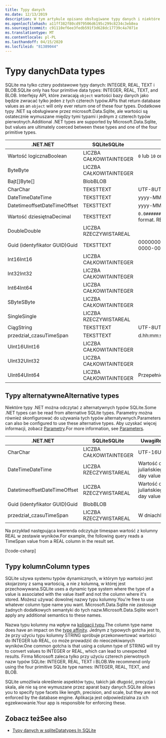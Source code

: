 ```yaml
---
title: Typy danych
ms.date: 12/13/2019
description: W tym artykule opisano obsługiwane typy danych i niektóre ograniczenia wokół nich.
ms.openlocfilehash: a11ff382f80cd979506d6195c299c8234c3eb8ea
ms.sourcegitcommit: c91110ef6ee3fedb591f3d628dc17739c4a7071e
ms.translationtype: MT
ms.contentlocale: pl-PL
ms.lasthandoff: 04/15/2020
ms.locfileid: "81389044"
---
```

# <a name="data-types"></a><span data-ttu-id="d511f-103">Typy danych</span><span class="sxs-lookup"><span data-stu-id="d511f-103">Data types</span></span>

<span data-ttu-id="d511f-104">SQLite ma tylko cztery podstawowe typy danych: INTEGER, REAL, TEXT i BLOB.</span><span class="sxs-lookup"><span data-stu-id="d511f-104">SQLite only has four primitive data types: INTEGER, REAL, TEXT, and BLOB.</span></span> <span data-ttu-id="d511f-105">Interfejsy API, które zwracają `object` wartości bazy danych jako będzie zwracać tylko jeden z tych czterech typów.</span><span class="sxs-lookup"><span data-stu-id="d511f-105">APIs that return database values as an `object` will only ever return one of these four types.</span></span> <span data-ttu-id="d511f-106">Dodatkowe typy .NET są obsługiwane przez microsoft.Data.Sqlite, ale wartości są ostatecznie wymuszane między tymi typami i jednym z czterech typów pierwotnych.</span><span class="sxs-lookup"><span data-stu-id="d511f-106">Additional .NET types are supported by Microsoft.Data.Sqlite, but values are ultimately coerced between these types and one of the four primitive types.</span></span>

| <span data-ttu-id="d511f-107">.NET</span><span class="sxs-lookup"><span data-stu-id="d511f-107">.NET</span></span>           | <span data-ttu-id="d511f-108">SQLite</span><span class="sxs-lookup"><span data-stu-id="d511f-108">SQLite</span></span>  | <span data-ttu-id="d511f-109">Uwagi</span><span class="sxs-lookup"><span data-stu-id="d511f-109">Remarks</span></span>                                                       |
| -------------- | ------- | ------------------------------------------------------------- |
| <span data-ttu-id="d511f-110">Wartość logiczna</span><span class="sxs-lookup"><span data-stu-id="d511f-110">Boolean</span></span>        | <span data-ttu-id="d511f-111">LICZBA CAŁKOWITA</span><span class="sxs-lookup"><span data-stu-id="d511f-111">INTEGER</span></span> | <span data-ttu-id="d511f-112">`0` lub `1`</span><span class="sxs-lookup"><span data-stu-id="d511f-112">`0` or `1`</span></span>                                                    |
| <span data-ttu-id="d511f-113">Byte</span><span class="sxs-lookup"><span data-stu-id="d511f-113">Byte</span></span>           | <span data-ttu-id="d511f-114">LICZBA CAŁKOWITA</span><span class="sxs-lookup"><span data-stu-id="d511f-114">INTEGER</span></span> |                                                               |
| <span data-ttu-id="d511f-115">Bajt[]</span><span class="sxs-lookup"><span data-stu-id="d511f-115">Byte[]</span></span>         | <span data-ttu-id="d511f-116">Blob</span><span class="sxs-lookup"><span data-stu-id="d511f-116">BLOB</span></span>    |                                                               |
| <span data-ttu-id="d511f-117">Char</span><span class="sxs-lookup"><span data-stu-id="d511f-117">Char</span></span>           | <span data-ttu-id="d511f-118">TEKST</span><span class="sxs-lookup"><span data-stu-id="d511f-118">TEXT</span></span>    | <span data-ttu-id="d511f-119">UTF-8</span><span class="sxs-lookup"><span data-stu-id="d511f-119">UTF-8</span></span>                                                         |
| <span data-ttu-id="d511f-120">DateTime</span><span class="sxs-lookup"><span data-stu-id="d511f-120">DateTime</span></span>       | <span data-ttu-id="d511f-121">TEKST</span><span class="sxs-lookup"><span data-stu-id="d511f-121">TEXT</span></span>    | <span data-ttu-id="d511f-122">yyyy-MM-dd HH:mm:ss. Fffffff</span><span class="sxs-lookup"><span data-stu-id="d511f-122">yyyy-MM-dd HH:mm:ss.FFFFFFF</span></span>                                   |
| <span data-ttu-id="d511f-123">Datetimeoffset</span><span class="sxs-lookup"><span data-stu-id="d511f-123">DateTimeOffset</span></span> | <span data-ttu-id="d511f-124">TEKST</span><span class="sxs-lookup"><span data-stu-id="d511f-124">TEXT</span></span>    | <span data-ttu-id="d511f-125">yyyy-MM-dd HH:mm:ss. FFFFFzzz</span><span class="sxs-lookup"><span data-stu-id="d511f-125">yyyy-MM-dd HH:mm:ss.FFFFFFFzzz</span></span>                                |
| <span data-ttu-id="d511f-126">Wartość dziesiętna</span><span class="sxs-lookup"><span data-stu-id="d511f-126">Decimal</span></span>        | <span data-ttu-id="d511f-127">TEKST</span><span class="sxs-lookup"><span data-stu-id="d511f-127">TEXT</span></span>    | <span data-ttu-id="d511f-128">`0.0###########################`Formacie.</span><span class="sxs-lookup"><span data-stu-id="d511f-128">`0.0###########################` format.</span></span> <span data-ttu-id="d511f-129">REAL byłby stratny.</span><span class="sxs-lookup"><span data-stu-id="d511f-129">REAL would be lossy.</span></span> |
| <span data-ttu-id="d511f-130">Double</span><span class="sxs-lookup"><span data-stu-id="d511f-130">Double</span></span>         | <span data-ttu-id="d511f-131">LICZBA RZECZYWISTA</span><span class="sxs-lookup"><span data-stu-id="d511f-131">REAL</span></span>    |                                                               |
| <span data-ttu-id="d511f-132">Guid (identyfikator GUID)</span><span class="sxs-lookup"><span data-stu-id="d511f-132">Guid</span></span>           | <span data-ttu-id="d511f-133">TEKST</span><span class="sxs-lookup"><span data-stu-id="d511f-133">TEXT</span></span>    | <span data-ttu-id="d511f-134">00000000-0000-0000-0000-000000000000</span><span class="sxs-lookup"><span data-stu-id="d511f-134">00000000-0000-0000-0000-000000000000</span></span>                          |
| <span data-ttu-id="d511f-135">Int16</span><span class="sxs-lookup"><span data-stu-id="d511f-135">Int16</span></span>          | <span data-ttu-id="d511f-136">LICZBA CAŁKOWITA</span><span class="sxs-lookup"><span data-stu-id="d511f-136">INTEGER</span></span> |                                                               |
| <span data-ttu-id="d511f-137">Int32</span><span class="sxs-lookup"><span data-stu-id="d511f-137">Int32</span></span>          | <span data-ttu-id="d511f-138">LICZBA CAŁKOWITA</span><span class="sxs-lookup"><span data-stu-id="d511f-138">INTEGER</span></span> |                                                               |
| <span data-ttu-id="d511f-139">Int64</span><span class="sxs-lookup"><span data-stu-id="d511f-139">Int64</span></span>          | <span data-ttu-id="d511f-140">LICZBA CAŁKOWITA</span><span class="sxs-lookup"><span data-stu-id="d511f-140">INTEGER</span></span> |                                                               |
| <span data-ttu-id="d511f-141">SByte</span><span class="sxs-lookup"><span data-stu-id="d511f-141">SByte</span></span>          | <span data-ttu-id="d511f-142">LICZBA CAŁKOWITA</span><span class="sxs-lookup"><span data-stu-id="d511f-142">INTEGER</span></span> |                                                               |
| <span data-ttu-id="d511f-143">Single</span><span class="sxs-lookup"><span data-stu-id="d511f-143">Single</span></span>         | <span data-ttu-id="d511f-144">LICZBA RZECZYWISTA</span><span class="sxs-lookup"><span data-stu-id="d511f-144">REAL</span></span>    |                                                               |
| <span data-ttu-id="d511f-145">Ciąg</span><span class="sxs-lookup"><span data-stu-id="d511f-145">String</span></span>         | <span data-ttu-id="d511f-146">TEKST</span><span class="sxs-lookup"><span data-stu-id="d511f-146">TEXT</span></span>    | <span data-ttu-id="d511f-147">UTF-8</span><span class="sxs-lookup"><span data-stu-id="d511f-147">UTF-8</span></span>                                                         |
| <span data-ttu-id="d511f-148">przedział_czasu</span><span class="sxs-lookup"><span data-stu-id="d511f-148">TimeSpan</span></span>       | <span data-ttu-id="d511f-149">TEKST</span><span class="sxs-lookup"><span data-stu-id="d511f-149">TEXT</span></span>    | <span data-ttu-id="d511f-150">d.hh:mm:ss.fffffff</span><span class="sxs-lookup"><span data-stu-id="d511f-150">d.hh:mm:ss.fffffff</span></span>                                            |
| <span data-ttu-id="d511f-151">UInt16</span><span class="sxs-lookup"><span data-stu-id="d511f-151">UInt16</span></span>         | <span data-ttu-id="d511f-152">LICZBA CAŁKOWITA</span><span class="sxs-lookup"><span data-stu-id="d511f-152">INTEGER</span></span> |                                                               |
| <span data-ttu-id="d511f-153">UInt32</span><span class="sxs-lookup"><span data-stu-id="d511f-153">UInt32</span></span>         | <span data-ttu-id="d511f-154">LICZBA CAŁKOWITA</span><span class="sxs-lookup"><span data-stu-id="d511f-154">INTEGER</span></span> |                                                               |
| <span data-ttu-id="d511f-155">UInt64</span><span class="sxs-lookup"><span data-stu-id="d511f-155">UInt64</span></span>         | <span data-ttu-id="d511f-156">LICZBA CAŁKOWITA</span><span class="sxs-lookup"><span data-stu-id="d511f-156">INTEGER</span></span> | <span data-ttu-id="d511f-157">Przepełnienie dużych wartości</span><span class="sxs-lookup"><span data-stu-id="d511f-157">Large values overflow</span></span>                                         |

## <a name="alternative-types"></a><span data-ttu-id="d511f-158">Typy alternatywne</span><span class="sxs-lookup"><span data-stu-id="d511f-158">Alternative types</span></span>

<span data-ttu-id="d511f-159">Niektóre typy .NET można odczytać z alternatywnych typów SQLite.</span><span class="sxs-lookup"><span data-stu-id="d511f-159">Some .NET types can be read from alternative SQLite types.</span></span> <span data-ttu-id="d511f-160">Parametry można również skonfigurować do używania tych typów alternatywnych.</span><span class="sxs-lookup"><span data-stu-id="d511f-160">Parameters can also be configured to use these alternative types.</span></span> <span data-ttu-id="d511f-161">Aby uzyskać więcej informacji, zobacz [Parametry](parameters.md#alternative-types).</span><span class="sxs-lookup"><span data-stu-id="d511f-161">For more information, see [Parameters](parameters.md#alternative-types).</span></span>

| <span data-ttu-id="d511f-162">.NET</span><span class="sxs-lookup"><span data-stu-id="d511f-162">.NET</span></span>           | <span data-ttu-id="d511f-163">SQLite</span><span class="sxs-lookup"><span data-stu-id="d511f-163">SQLite</span></span>  | <span data-ttu-id="d511f-164">Uwagi</span><span class="sxs-lookup"><span data-stu-id="d511f-164">Remarks</span></span>          |
| -------------- | ------- | ---------------- |
| <span data-ttu-id="d511f-165">Char</span><span class="sxs-lookup"><span data-stu-id="d511f-165">Char</span></span>           | <span data-ttu-id="d511f-166">LICZBA CAŁKOWITA</span><span class="sxs-lookup"><span data-stu-id="d511f-166">INTEGER</span></span> | <span data-ttu-id="d511f-167">UTF-16</span><span class="sxs-lookup"><span data-stu-id="d511f-167">UTF-16</span></span>           |
| <span data-ttu-id="d511f-168">DateTime</span><span class="sxs-lookup"><span data-stu-id="d511f-168">DateTime</span></span>       | <span data-ttu-id="d511f-169">LICZBA RZECZYWISTA</span><span class="sxs-lookup"><span data-stu-id="d511f-169">REAL</span></span>    | <span data-ttu-id="d511f-170">Wartość dnia juliańskiego</span><span class="sxs-lookup"><span data-stu-id="d511f-170">Julian day value</span></span> |
| <span data-ttu-id="d511f-171">Datetimeoffset</span><span class="sxs-lookup"><span data-stu-id="d511f-171">DateTimeOffset</span></span> | <span data-ttu-id="d511f-172">LICZBA RZECZYWISTA</span><span class="sxs-lookup"><span data-stu-id="d511f-172">REAL</span></span>    | <span data-ttu-id="d511f-173">Wartość dnia juliańskiego</span><span class="sxs-lookup"><span data-stu-id="d511f-173">Julian day value</span></span> |
| <span data-ttu-id="d511f-174">Guid (identyfikator GUID)</span><span class="sxs-lookup"><span data-stu-id="d511f-174">Guid</span></span>           | <span data-ttu-id="d511f-175">Blob</span><span class="sxs-lookup"><span data-stu-id="d511f-175">BLOB</span></span>    |                  |
| <span data-ttu-id="d511f-176">przedział_czasu</span><span class="sxs-lookup"><span data-stu-id="d511f-176">TimeSpan</span></span>       | <span data-ttu-id="d511f-177">LICZBA RZECZYWISTA</span><span class="sxs-lookup"><span data-stu-id="d511f-177">REAL</span></span>    | <span data-ttu-id="d511f-178">W dniach</span><span class="sxs-lookup"><span data-stu-id="d511f-178">In days</span></span>          |

<span data-ttu-id="d511f-179">Na przykład następująca kwerenda odczytuje timespan wartość z kolumny REAL w zestawie wyników.</span><span class="sxs-lookup"><span data-stu-id="d511f-179">For example, the following query reads a TimeSpan value from a REAL column in the result set.</span></span>

[!code-csharp[](../../../../samples/snippets/standard/data/sqlite/DateAndTimeSample/Program.cs?name=snippet_AlternativeType)]

## <a name="column-types"></a><span data-ttu-id="d511f-180">Typy kolumn</span><span class="sxs-lookup"><span data-stu-id="d511f-180">Column types</span></span>

<span data-ttu-id="d511f-181">SQLite używa systemu typów dynamicznych, w którym typ wartości jest skojarzony z samą wartością, a nie z kolumną, w której jest przechowywana.</span><span class="sxs-lookup"><span data-stu-id="d511f-181">SQLite uses a dynamic type system where the type of a value is associated with the value itself and not the column where it's stored.</span></span> <span data-ttu-id="d511f-182">Możesz używać dowolnej nazwy typu kolumny.</span><span class="sxs-lookup"><span data-stu-id="d511f-182">You're free to use whatever column type name you want.</span></span> <span data-ttu-id="d511f-183">Microsoft.Data.Sqlite nie zastosuje żadnych dodatkowych semantyki do tych nazw.</span><span class="sxs-lookup"><span data-stu-id="d511f-183">Microsoft.Data.Sqlite won't apply any additional semantics to these names.</span></span>

<span data-ttu-id="d511f-184">Nazwa typu kolumny ma wpływ na [koligacji typu](https://www.sqlite.org/datatype3.html#type_affinity).</span><span class="sxs-lookup"><span data-stu-id="d511f-184">The column type name does have an impact on the [type affinity](https://www.sqlite.org/datatype3.html#type_affinity).</span></span> <span data-ttu-id="d511f-185">Jednym z typowych gotcha jest to, że przy użyciu typu kolumny STRING spróbuje przekonwertować wartości do INTEGER lub REAL, co może prowadzić do nieoczekiwanych wyników.</span><span class="sxs-lookup"><span data-stu-id="d511f-185">One common gotcha is that using a column type of STRING will try to convert values to INTEGER or REAL, which can lead to unexpected results.</span></span> <span data-ttu-id="d511f-186">Firma Microsoft zaleca tylko przy użyciu czterech pierwotnych nazw typów SQLite: INTEGER, REAL, TEXT i BLOB.</span><span class="sxs-lookup"><span data-stu-id="d511f-186">We recommend only using the four primitive SQLite type names: INTEGER, REAL, TEXT, and BLOB.</span></span>

<span data-ttu-id="d511f-187">SQLite umożliwia określenie aspektów typu, takich jak długość, precyzja i skala, ale nie są one wymuszane przez aparat bazy danych.</span><span class="sxs-lookup"><span data-stu-id="d511f-187">SQLite allows you to specify type facets like length, precision, and scale, but they are not enforced by the database engine.</span></span> <span data-ttu-id="d511f-188">Aplikacja jest odpowiedzialna za ich egzekwowanie.</span><span class="sxs-lookup"><span data-stu-id="d511f-188">Your app is responsible for enforcing these.</span></span>

## <a name="see-also"></a><span data-ttu-id="d511f-189">Zobacz też</span><span class="sxs-lookup"><span data-stu-id="d511f-189">See also</span></span>

- [<span data-ttu-id="d511f-190">Typy danych w sqlite</span><span class="sxs-lookup"><span data-stu-id="d511f-190">Datatypes In SQLite</span></span>](https://www.sqlite.org/datatype3.html)
